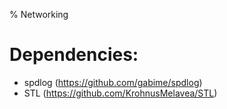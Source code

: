 % Networking
# Dependencies:
- spdlog (https://github.com/gabime/spdlog)
- STL (https://github.com/KrohnusMelavea/STL)
